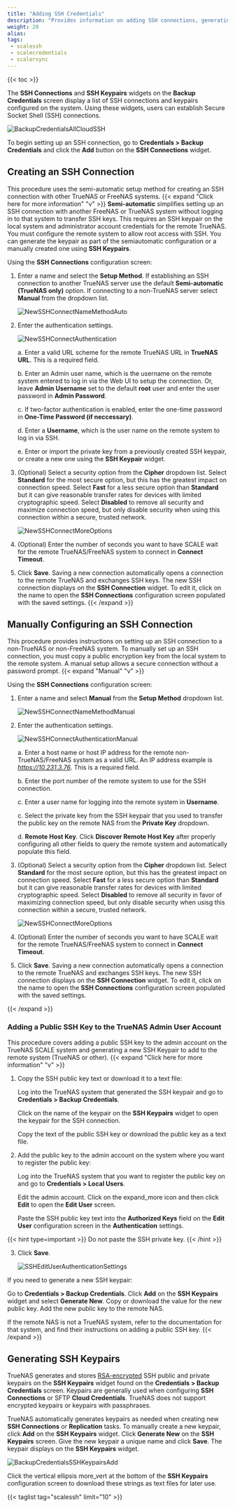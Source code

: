 ```yaml
---
title: "Adding SSH Credentials"
description: "Provides information on adding SSH connections, generating SSH keypairs, and adding the SSH public key to the root user."
weight: 20
alias:
tags:
 - scalessh
 - scalecredentials
 - scalersync
---
```



{{< toc >}}


The **SSH Connections** and **SSH Keypairs** widgets on the **Backup Credentials** screen display a list of SSH connections and keypairs configured on the system. 
Using these widgets, users can establish Secure Socket Shell (SSH) connections.

![BackupCredentialsAllCloudSSH](/images/SCALE/22.12/BackupCredentialsAllCloudSSH.png "SSH Connections and Keypairs Widgets")

To begin setting up an SSH connection, go to **Credentials > Backup Credentials** and click the **Add** button on the **SSH Connections** widget.

## Creating an SSH Connection 
This procedure uses the semi-automatic setup method for creating an SSH connection with other TrueNAS or FreeNAS systems. 
{{< expand "Click here for more information" "v" >}}
**Semi-automatic** simplifies setting up an SSH connection with another FreeNAS or TrueNAS system without logging in to that system to transfer SSH keys. 
This requires an SSH keypair on the local system and administrator account credentials for the remote TrueNAS. 
You must configure the remote system to allow root access with SSH. 
You can generate the keypair as part of the semiautomatic configuration or a manually created one using **SSH Keypairs**.

Using the **SSH Connections** configuration screen:

1. Enter a name and select the **Setup Method**. If establishing an SSH connection to another TrueNAS server use the default **Semi-automatic (TrueNAS only)** option.
   If connecting to a non-TrueNAS server select **Manual** from the dropdown list.

   ![NewSSHConnectNameMethodAuto](/images/SCALE/22.12/NewSSHConnectNameMethodAuto.png "SSH Connections Name and Method Settings")

2. Enter the authentication settings. 

   ![NewSSHConnectAuthentication](/images/SCALE/22.12/NewSSHConnectAuthentication.png "SSH Connections Authentication Settings")

   a. Enter a valid URL scheme for the remote TrueNAS URL in **TrueNAS URL**. This is a required field.

   b. Enter an Admin user name, which is the username on the remote system entered to log in via the Web UI to setup the connection. Or, leave **Admin Username** set to the default **root** user and enter the user password in **Admin Password**.

   c. If two-factor authentication is enabled, enter the one-time password in **One-Time Password (if neccessary)**. 

   d. Enter a **Username**, which is the user name on the remote system to log in via SSH.

   e. Enter or import the private key from a previously created SSH keypair, or create a new one using the **SSH Keypair** widget.

3. (Optional) Select a security option from the **Cipher** dropdown list. 
   Select **Standard** for the most secure option, but this has the greatest impact on connection speed. 
   Select **Fast** for a less secure option than **Standard** but it can give reasonable transfer rates for devices with limited cryptographic speed. 
   Select **Disabled** to remove all security and maximize connection speed, but only disable security when using this connection within a secure, trusted network.

   ![NewSSHConnectMoreOptions](/images/SCALE/22.12/NewSSHConnectMoreOptions.png "SSH Connections More Options Settings") 

4. (Optional) Enter the number of seconds you want to have SCALE wait for the remote TrueNAS/FreeNAS system to connect in **Connect Timeout**.

5. Click **Save**. Saving a new connection automatically opens a connection to the remote TrueNAS and exchanges SSH keys. 
   The new SSH connection displays on the **SSH Connection** widget. To edit it, click on the name to open the **SSH Connections** configuration screen populated with the saved settings.
{{< /expand >}}
## Manually Configuring an SSH Connection
This procedure provides instructions on setting up an SSH connection to a non-TrueNAS or non-FreeNAS system.
To manually set up an SSH connection, you must copy a public encryption key from the local system to the remote system.
A manual setup allows a secure connection without a password prompt.
{{< expand "Manual" "v" >}}

Using the **SSH Connections** configuration screen:

1. Enter a name and select **Manual** from the **Setup Method** dropdown list.

   ![NewSSHConnectNameMethodManual](/images/SCALE/22.12/NewSSHConnectNameMethodManual.png "SSH Connections Manual Method")

2. Enter the authentication settings. 

   ![NewSSHConnectAuthenticationManual](/images/SCALE/22.12/NewSSHConnectAuthenticationManual.png "SSH Connections Manual Authentication Settings")

   a. Enter a host name or host IP address for the remote non-TrueNAS/FreeNAS system as a valid URL. An IP address example is *https://10.231.3.76*. This is a required field.

   b. Enter the port number of the remote system to use for the SSH connection.
   
   c. Enter a user name for logging into the remote system in **Username**. 

   c. Select the private key from the SSH keypair that you used to transfer the public key on the remote NAS from the **Private Key** dropdown.

   d. **Remote Host Key**. Click **Discover Remote Host Key** after properly configuring all other fields to query the remote system and automatically populate this field.
   
3. (Optional) Select a security option from the **Cipher** dropdown list. 
   Select **Standard** for the most secure option, but this has the greatest impact on connection speed. 
   Select **Fast** for a less secure option than **Standard** but it can give reasonable transfer rates for devices with limited cryptographic speed. 
   Select **Disabled** to remove all security in favor of maximizing connection speed, but only disable security when usisg this connection within a secure, trusted network.

   ![NewSSHConnectMoreOptions](/images/SCALE/22.12/NewSSHConnectMoreOptions.png "SSH Connections More Options Settings") 

4. (Optional) Enter the number of seconds you want to have SCALE wait for the remote TrueNAS/FreeNAS system to connect in **Connect Timeout**.

5. Click **Save**. Saving a new connection automatically opens a connection to the remote TrueNAS and exchanges SSH keys. 
   The new SSH connection displays on the **SSH Connection** widget. To edit it, click on the name to open the **SSH Connections** configuration screen populated with the saved settings. 

{{< /expand >}}
### Adding a Public SSH Key to the TrueNAS Admin User Account
This procedure covers adding a public SSH key to the admin account on the TrueNAS SCALE system and generating a new SSH Keypair to add to the remote system (TrueNAS or other). 
{{< expand "Click here for more information" "v" >}}
1. Copy the SSH public key text or download it to a text file:
   
   Log into the TrueNAS system that generated the SSH keypair and go to **Credentials > Backup Credentials**. 

   Click on the name of the keypair on the **SSH Keypairs** widget to open the keypair for the SSH connection. 

   Copy the text of the public SSH key or download the public key as a text file.

2. Add the public key to the admin account on the system where you want to register the public key:
   
   Log into the TrueNAS system that you want to register the public key on and go to **Credentials > Local Users**.

   Edit the admin account. Click on the <span class="material-icons">expand_more</span> icon and then click **Edit** to open the **Edit User** screen.

   Paste the SSH public key text into the **Authorized Keys** field on the **Edit User** configuration screen in the **Authentication** settings.

{{< hint type=important >}}
Do not paste the SSH private key.
{{< /hint >}}

3. Click **Save**.

   ![SSHEditUserAuthenticationSettings](/images/SCALE/22.12/SSHEditUserAuthenticationSettings.png "Edit Root Users SSH Key")

If you need to generate a new SSH keypair:

Go to **Credentials > Backup Credentials**. Click **Add** on the **SSH Keypairs** widget and select **Generate New**. Copy or download the value for the new public key. Add the new public key to the remote NAS.

If the remote NAS is not a TrueNAS system, refer to the documentation for that system, and find their instructions on adding a public SSH key.
{{< /expand >}}
## Generating SSH Keypairs

TrueNAS generates and stores [RSA-encrypted](https://tools.ietf.org/html/rfc8017) SSH public and private keypairs on the **SSH Keypairs** widget found on the **Credentials > Backup Credentials** screen. 
Keypairs are generally used when configuring **SSH Connections** or SFTP **Cloud Credentials**. 
TrueNAS does not support encrypted keypairs or keypairs with passphrases.

TrueNAS automatically generates keypairs as needed when creating new **SSH Connections** or **Replication** tasks.
To manually create a new keypair, click **Add** on the **SSH Keypairs** widget. Click **Generate New** on the **SSH Keypairs** screen. Give the new keypair a unique name and click **Save**. The keypair displays on the **SSH Keypairs** widget. 

![BackupCredentialsSSHKeypairsAdd](/images/SCALE/22.12/BackupCredentialsSSHKeypairsAdd.png "SSH Keypairs Form")

Click the vertical ellipsis <span class="material-icons">more_vert</span> at the bottom of the **SSH Keypairs** configuration screen to download these strings as text files for later use. 

{{< taglist tag="scalessh" limit="10" >}}
